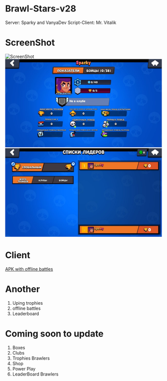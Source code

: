 # Brawl-Stars-v28
Server: Sparky and VanyaDev
Script-Client: Mr. Vitalik
# ScreenShot
![ScreenShot](https://cdn.discordapp.com/attachments/817282221177569332/817717138256560188/Screenshot_20210306-131235_Modern_Brawl.jpg)
![ScreenShot](IMG_20220606_103755_702.jpg)
![ScreenShot](IMG_20220606_103753_419.jpg)



# Client
[APK with offline battles](https://mega.nz/file/aCoz2aZZ#b4hJPUNnY_dikGuUmJO3ttJfMmwQOetSDlxrg-1_kZc)

# Another
1. Uping trophies
2. offline battles
3. Leaderboard

# Coming soon to update
1. Boxes
2. Clubs
3. Trophies Brawlers
4. Shop
5. Power Play
6. LeaderBoard Brawlers 


